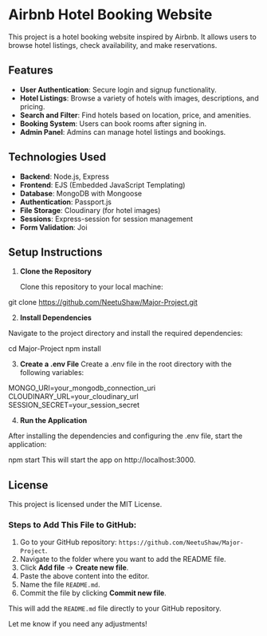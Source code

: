 # Airbnb Hotel Booking Website

This project is a hotel booking website inspired by Airbnb. It allows users to browse hotel listings, check availability, and make reservations.

## Features

- **User Authentication**: Secure login and signup functionality.
- **Hotel Listings**: Browse a variety of hotels with images, descriptions, and pricing.
- **Search and Filter**: Find hotels based on location, price, and amenities.
- **Booking System**: Users can book rooms after signing in.
- **Admin Panel**: Admins can manage hotel listings and bookings.

## Technologies Used

- **Backend**: Node.js, Express
- **Frontend**: EJS (Embedded JavaScript Templating)
- **Database**: MongoDB with Mongoose
- **Authentication**: Passport.js
- **File Storage**: Cloudinary (for hotel images)
- **Sessions**: Express-session for session management
- **Form Validation**: Joi

## Setup Instructions

1. **Clone the Repository**

   Clone this repository to your local machine:

 git clone https://github.com/NeetuShaw/Major-Project.git
 
2. **Install Dependencies**

Navigate to the project directory and install the required dependencies:

cd Major-Project
npm install

3. **Create a .env File**
Create a .env file in the root directory with the following variables:

MONGO_URI=your_mongodb_connection_uri
CLOUDINARY_URL=your_cloudinary_url
SESSION_SECRET=your_session_secret

4. **Run the Application**

After installing the dependencies and configuring the .env file, start the application:

npm start
This will start the app on http://localhost:3000.

## License
This project is licensed under the MIT License.


### Steps to Add This File to GitHub:
1. Go to your GitHub repository: `https://github.com/NeetuShaw/Major-Project`.
2. Navigate to the folder where you want to add the README file.
3. Click **Add file** → **Create new file**.
4. Paste the above content into the editor.
5. Name the file `README.md`.
6. Commit the file by clicking **Commit new file**.

This will add the `README.md` file directly to your GitHub repository.

Let me know if you need any adjustments!
